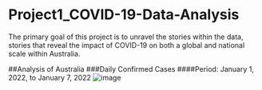 # Project1_COVID-19-Data-Analysis

The primary goal of this project is to unravel the stories within the data, stories that reveal the impact of COVID-19 on both a global and national scale within Australia.

##Analysis of Australia
###Daily Confirmed Cases
####Period: January 1, 2022, to January 7, 2022
![image](https://github.com/YoshieHara/Project1_COVID-19-Data-Analysis/assets/133894305/293c73bc-c722-412c-8620-17d4d39db470)




